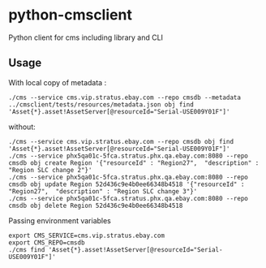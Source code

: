 # python-cmsclient

Python client for cms including library and CLI

## Usage

With local copy of metadata :    
```
./cms --service cms.vip.stratus.ebay.com --repo cmsdb --metadata ../cmsclient/tests/resources/metadata.json obj find 'Asset{*}.asset!AssetServer[@resourceId="Serial-USE009Y01F"]'
```

without:    
```
./cms --service cms.vip.stratus.ebay.com --repo cmsdb obj find 'Asset{*}.asset!AssetServer[@resourceId="Serial-USE009Y01F"]'
./cms --service phx5qa01c-5fca.stratus.phx.qa.ebay.com:8080 --repo cmsdb obj create Region '{"resourceId" : "Region27",  "description" : "Region SLC change 2"}'
./cms --service phx5qa01c-5fca.stratus.phx.qa.ebay.com:8080 --repo cmsdb obj update Region 52d436c9e4b0ee66348b4518 '{"resourceId" : "Region27",  "description" : "Region SLC change 3"}'
./cms --service phx5qa01c-5fca.stratus.phx.qa.ebay.com:8080 --repo cmsdb obj delete Region 52d436c9e4b0ee66348b4518 
```

Passing environment variables
```
export CMS_SERVICE=cms.vip.stratus.ebay.com  
export CMS_REPO=cmsdb         
./cms find 'Asset{*}.asset!AssetServer[@resourceId="Serial-USE009Y01F"]'
```